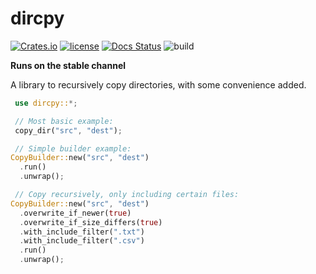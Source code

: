 # dircpy
[![Crates.io](https://img.shields.io/crates/v/dircpy.svg)](https://crates.io/crates/dircpy)
[![license](https://img.shields.io/badge/license-MIT-blue.svg)](https://github.com/woelper/dircpy/blob/master/LICENSE)
[![Docs Status](https://docs.rs/dircpy/badge.svg)](https://docs.rs/dircpy)
![build](https://github.com/woelper/dircpy/workflows/build/badge.svg)

**Runs on the stable channel**

A library to recursively copy directories, with some convenience added.


```rust
 use dircpy::*;

 // Most basic example:
 copy_dir("src", "dest");

 // Simple builder example:
CopyBuilder::new("src", "dest")
  .run()
  .unwrap();

 // Copy recursively, only including certain files:
CopyBuilder::new("src", "dest")
  .overwrite_if_newer(true)
  .overwrite_if_size_differs(true)
  .with_include_filter(".txt")
  .with_include_filter(".csv")
  .run()
  .unwrap();
  
```
